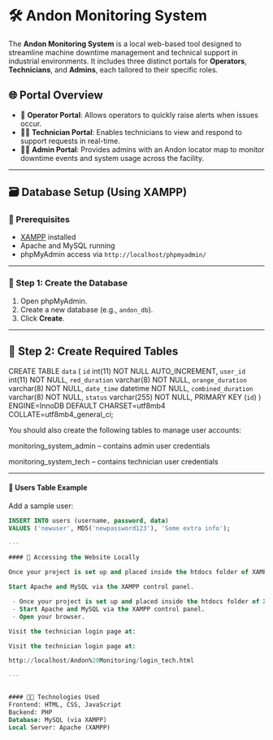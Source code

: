 # 🛠️ Andon Monitoring System

The **Andon Monitoring System** is a local web-based tool designed to streamline machine downtime management and technical support in industrial environments. It includes three distinct portals for **Operators**, **Technicians**, and **Admins**, each tailored to their specific roles.

## 🌐 Portal Overview

- 👷 **Operator Portal**: Allows operators to quickly raise alerts when issues occur.
- 🧑‍🔧 **Technician Portal**: Enables technicians to view and respond to support requests in real-time.
- 🧑‍💼 **Admin Portal**: Provides admins with an Andon locator map to monitor downtime events and system usage across the facility.

---

## 🗃️ Database Setup (Using XAMPP)

### 📌 Prerequisites

- [XAMPP](https://www.apachefriends.org/index.html) installed
- Apache and MySQL running
- phpMyAdmin access via `http://localhost/phpmyadmin/`

---

### 🔧 Step 1: Create the Database

1. Open phpMyAdmin.
2. Create a new database (e.g., `andon_db`).
3. Click **Create**.

---

## 🔧 Step 2: Create Required Tables

CREATE TABLE `data` (
  `id` int(11) NOT NULL AUTO_INCREMENT,
  `user_id` int(11) NOT NULL,
  `red_duration` varchar(8) NOT NULL,
  `orange_duration` varchar(8) NOT NULL,
  `date_time` datetime NOT NULL,
  `combined_duration` varchar(8) NOT NULL,
  `status` varchar(255) NOT NULL,
  PRIMARY KEY (`id`)
) ENGINE=InnoDB DEFAULT CHARSET=utf8mb4 COLLATE=utf8mb4_general_ci;

You should also create the following tables to manage user accounts:

monitoring_system_admin – contains admin user credentials

monitoring_system_tech – contains technician user credentials

---

#### 📄 Users Table Example

Add a sample user:

```sql
INSERT INTO users (username, password, data) 
VALUES ('newuser', MD5('newpassword123'), 'Some extra info');

---

#### 🚀 Accessing the Website Locally

Once your project is set up and placed inside the htdocs folder of XAMPP:

Start Apache and MySQL via the XAMPP control panel.

 - Once your project is set up and placed inside the htdocs folder of XAMPP:
 - Start Apache and MySQL via the XAMPP control panel.
 - Open your browser.

Visit the technician login page at:

Visit the technician login page at:

http://localhost/Andon%20Monitoring/login_tech.html

---


#### 👨‍💻 Technologies Used
Frontend: HTML, CSS, JavaScript
Backend: PHP
Database: MySQL (via XAMPP)
Local Server: Apache (XAMPP)


